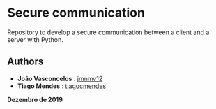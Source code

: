 # Secure communication
Repository to develop a secure communication between a client and a server with Python.  

## Authors

* **João Vasconcelos** : [jmnmv12](https://github.com/jmnmv12)
* **Tiago Mendes** : [tiagocmendes](https://github.com/tiagocmendes)

**Dezembro de 2019**  

